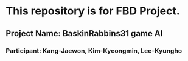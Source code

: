 # This repository is for FBD Project.
## Project Name: BaskinRabbins31 game AI
### Participant: Kang-Jaewon, Kim-Kyeongmin, Lee-Kyungho
